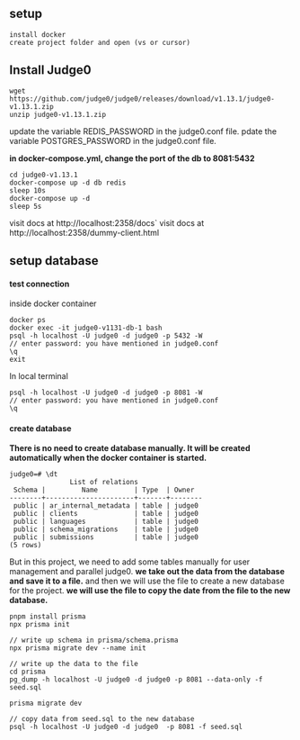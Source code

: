
## setup

```
install docker
create project folder and open (vs or cursor)
```

## Install Judge0

```
wget https://github.com/judge0/judge0/releases/download/v1.13.1/judge0-v1.13.1.zip
unzip judge0-v1.13.1.zip
```


update the variable REDIS_PASSWORD in the judge0.conf file.
pdate the variable POSTGRES_PASSWORD in the judge0.conf file.

**in docker-compose.yml, change the port of the db to 8081:5432**

```
cd judge0-v1.13.1
docker-compose up -d db redis
sleep 10s
docker-compose up -d
sleep 5s
```
visit docs at http://localhost:2358/docs`
visit docs at http://localhost:2358/dummy-client.html

## setup database

#### test connection

inside docker container
```
docker ps
docker exec -it judge0-v1131-db-1 bash
psql -h localhost -U judge0 -d judge0 -p 5432 -W
// enter password: you have mentioned in judge0.conf
\q
exit
```

In local terminal
```
psql -h localhost -U judge0 -d judge0 -p 8081 -W
// enter password: you have mentioned in judge0.conf
\q
```

#### create database

**There is no need to create database manually. It will be created automatically when the docker container is started.**
```
judge0=# \dt
               List of relations
 Schema |         Name         | Type  | Owner
--------+----------------------+-------+--------
 public | ar_internal_metadata | table | judge0
 public | clients              | table | judge0
 public | languages            | table | judge0
 public | schema_migrations    | table | judge0
 public | submissions          | table | judge0
(5 rows)
```
But in this project, we need to add some tables manually for user management and parallel judge0.
**we take out the data from the database and save it to a file.**
and then we will use the file to create a new database for the project.
**we will use the file to copy the date from the file to the new database.**

```
pnpm install prisma
npx prisma init

// write up schema in prisma/schema.prisma
npx prisma migrate dev --name init

// write up the data to the file
cd prisma
pg_dump -h localhost -U judge0 -d judge0 -p 8081 --data-only -f seed.sql

prisma migrate dev

// copy data from seed.sql to the new database
psql -h localhost -U judge0 -d judge0  -p 8081 -f seed.sql
```
